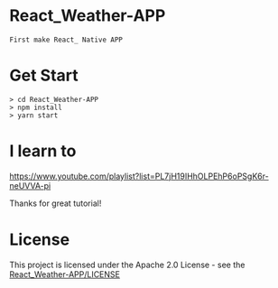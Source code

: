 # React_Weather-APP
    First make React_ Native APP
# Get Start
    > cd React_Weather-APP
    > npm install
    > yarn start
# I learn to
https://www.youtube.com/playlist?list=PL7jH19IHhOLPEhP6oPSgK6r-neUVVA-pi

Thanks for great tutorial!
# License
This project is licensed under the Apache 2.0 License - see the [React_Weather-APP/LICENSE](LICENSE)
